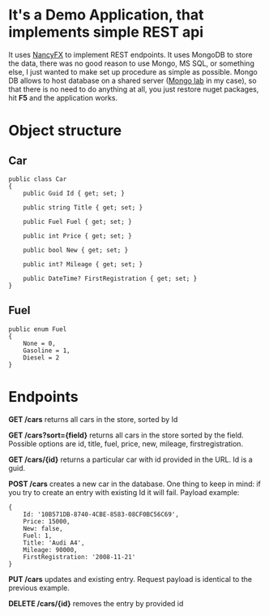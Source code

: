 # It's a Demo Application, that implements simple REST api #

It uses [NancyFX](http://nancyfx.org "NancyFX") to implement REST endpoints. It uses MongoDB to store the data, there was no good reason to use Mongo, MS SQL, or something else, I just wanted to make set up procedure as simple as possible. Mongo DB allows to host database on a shared server ([Mongo lab](https://mlab.com/ "Mongo lab") in my case), so that there is no need to do anything at all, you just restore nuget packages, hit **F5** and the application works.

# Object structure

## Car ##

	public class Car
	{
    	public Guid Id { get; set; }

    	public string Title { get; set; }

    	public Fuel Fuel { get; set; }

    	public int Price { get; set; }

    	public bool New { get; set; }

    	public int? Mileage { get; set; }

    	public DateTime? FirstRegistration { get; set; }
	}

## Fuel ##

	public enum Fuel
    {
        None = 0,
        Gasoline = 1,
        Diesel = 2
    }

# Endpoints #

**GET /cars** returns all cars in the store, sorted by Id

**GET /cars?sort={field}** returns all cars in the store sorted by the field.
Possible options are id, title, fuel, price, new, mileage, firstregistration.

**GET /cars/{id}** returns a particular car with id provided in the URL. Id is a guid.

**POST /cars** creates a new car in the database. One thing to keep in mind: if you try to create an entry with existing Id it will fail.
Payload example:

	{
		Id: '10B571DB-8740-4CBE-8583-08CF0BC56C69',
		Price: 15000,
		New: false,
		Fuel: 1,
		Title: 'Audi A4',
		Mileage: 90000,
		FirstRegistration: '2008-11-21'
	}


**PUT /cars** updates and existing entry. Request payload is identical to the previous example.

**DELETE /cars/{id}** removes the entry by provided id